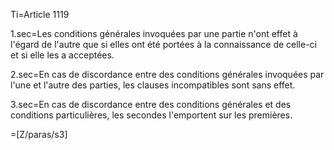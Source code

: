 Ti=Article 1119

1.sec=Les conditions générales invoquées par une partie n'ont effet à l'égard de l'autre que si elles ont été portées à la connaissance de celle-ci et si elle les a acceptées.

2.sec=En cas de discordance entre des conditions générales invoquées par l'une et l'autre des parties, les clauses incompatibles sont sans effet.

3.sec=En cas de discordance entre des conditions générales et des conditions particulières, les secondes l'emportent sur les premières.

=[Z/paras/s3]